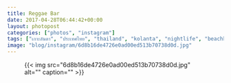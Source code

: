```yaml
---
title: Reggae Bar
date: 2017-04-28T06:44:42+00:00
layout: photopost
categories: ["photos", "instagram"]
tags: ["เกาะลันตา", "ประเทศไทย", "thailand", "kolanta", "nightlife", "beachbar", "night", "light", "crownlanta", "crownlantaresort", "beachbar"]
image: "blog/instagram/6d8b16de4726e0ad00ed513b70738d0d.jpg"
---
```


<figure class="photo photo--square">
  {{< img src="6d8b16de4726e0ad00ed513b70738d0d.jpg" alt="" caption="" >}}

</figure>


